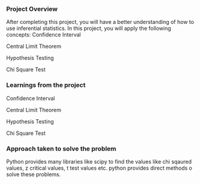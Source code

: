 ### Project Overview

 After completing this project, you will have a better understanding of how to use inferential statistics. In this project, you will apply the following concepts:
Confidence Interval

Central Limit Theorem

Hypothesis Testing

Chi Square Test


### Learnings from the project

 Confidence Interval

Central Limit Theorem

Hypothesis Testing

Chi Square Test


### Approach taken to solve the problem

 Python provides many libraries like scipy to find the values like chi sqaured values, z critical values, t test values etc. python provides direct methods o solve these problems.


